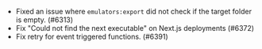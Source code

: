 - Fixed an issue where `emulators:export` did not check if the target folder is empty. (#6313)
- Fix "Could not find the next executable" on Next.js deployments (#6372)
- Fix retry for event triggered functions. (#6391)
